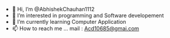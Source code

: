 - 👋 Hi, I’m @AbhishekChauhan1112
- 👀 I’m interested in programming and Software developement
- 🌱 I’m currently learning Computer Application
- 📫 How to reach me ... mail : Acd10685@gmai.com

<!---
AbhishekChauhan1112/AbhishekChauhan1112 is a ✨ special ✨ repository because its `README.md` (this file) appears on your GitHub profile.
You can click the Preview link to take a look at your changes.
--->
